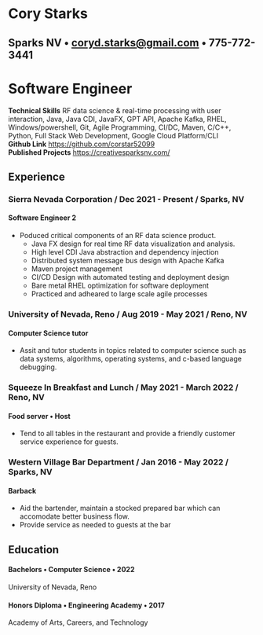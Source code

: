 # Cory Starks
## Sparks NV • coryd.starks@gmail.com • 775-772-3441
# Software Engineer 

**Technical Skills** RF data science & real-time processing with user interaction, Java, Java CDI, JavaFX, GPT API, Apache Kafka, RHEL, Windows/powershell, Git, Agile Programming, CI/DC, Maven, C/C++, Python, Full Stack Web Development, Google Cloud Platform/CLI </br>
**Github Link** https://github.com/corstar52099 </br>
**Published Projects** https://creativesparksnv.com/

## Experience
### Sierra Nevada Corporation / Dec 2021 - Present / Sparks, NV
####  Software Engineer 2
* Poduced critical components of an RF data science product.
    * Java FX design for real time RF data visualization and analysis.
    * High level CDI Java abstraction and dependency injection
    * Distributed system message bus design with Apache Kafka
    * Maven project management
    * CI/CD Design with automated testing and deployment design
    * Bare metal RHEL optimization for software deployment
    * Practiced and adheared to large scale agile processes

### University of Nevada, Reno / Aug 2019 - May 2021 / Reno, NV
#### Computer Science tutor
* Assit and tutor students in topics related to computer science such as data systems, algorithms, operating systems, and c-based language debugging.

### Squeeze In Breakfast and Lunch / May 2021 - March 2022 / Reno, NV
#### Food server • Host
* Tend to all tables in the restaurant and provide a friendly customer service experience for guests.

### Western Village Bar Department / Jan 2016 - May 2022 / Sparks, NV
#### Barback
* Aid the bartender, maintain a stocked prepared bar which can accomodate better business flow.
* Provide service as needed to guests at the bar

## Education
#### Bachelors • Computer Science • 2022
University of Nevada, Reno

#### Honors Diploma • Engineering Academy • 2017
Academy of Arts, Careers, and Technology
